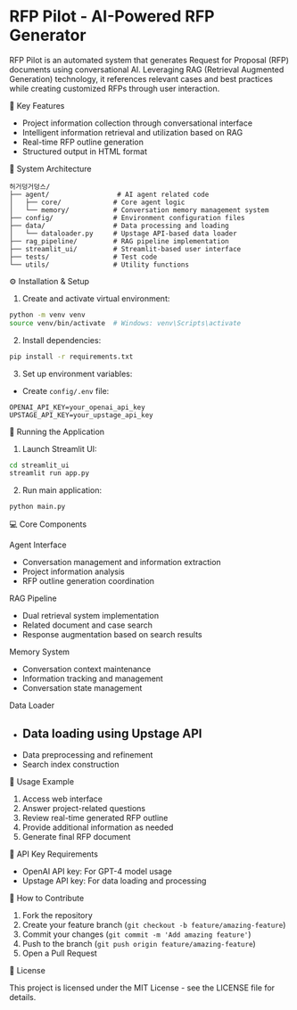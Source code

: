# RFP Pilot - AI-Powered RFP Generator

RFP Pilot is an automated system that generates Request for Proposal (RFP) documents using conversational AI. Leveraging RAG (Retrieval Augmented Generation) technology, it references relevant cases and best practices while creating customized RFPs through user interaction.

🌟 Key Features

- Project information collection through conversational interface
- Intelligent information retrieval and utilization based on RAG
- Real-time RFP outline generation
- Structured output in HTML format

🔧 System Architecture

```
허거덩거덩스/
├── agent/                 # AI agent related code
│   ├── core/             # Core agent logic
│   └── memory/           # Conversation memory management system
├── config/               # Environment configuration files
├── data/                 # Data processing and loading
│   └── dataloader.py     # Upstage API-based data loader
├── rag_pipeline/         # RAG pipeline implementation
├── streamlit_ui/         # Streamlit-based user interface
├── tests/                # Test code
└── utils/                # Utility functions
```

⚙️ Installation & Setup

1. Create and activate virtual environment:
```bash
python -m venv venv
source venv/bin/activate  # Windows: venv\Scripts\activate
```

2. Install dependencies:
```bash
pip install -r requirements.txt
```

3. Set up environment variables:
- Create `config/.env` file:
```env
OPENAI_API_KEY=your_openai_api_key
UPSTAGE_API_KEY=your_upstage_api_key
```

🚀 Running the Application

1. Launch Streamlit UI:
```bash
cd streamlit_ui
streamlit run app.py
```

2. Run main application:
```bash
python main.py
```

💻 Core Components

Agent Interface
- Conversation management and information extraction
- Project information analysis
- RFP outline generation coordination

RAG Pipeline
- Dual retrieval system implementation
- Related document and case search
- Response augmentation based on search results

Memory System
- Conversation context maintenance
- Information tracking and management
- Conversation state management

Data Loader
- ## Data loading using Upstage API
- Data preprocessing and refinement
- Search index construction

📝 Usage Example

1. Access web interface
2. Answer project-related questions
3. Review real-time generated RFP outline
4. Provide additional information as needed
5. Generate final RFP document

🔑 API Key Requirements

- OpenAI API key: For GPT-4 model usage
- Upstage API key: For data loading and processing

👥 How to Contribute

1. Fork the repository
2. Create your feature branch (`git checkout -b feature/amazing-feature`)
3. Commit your changes (`git commit -m 'Add amazing feature'`)
4. Push to the branch (`git push origin feature/amazing-feature`)
5. Open a Pull Request

📄 License

This project is licensed under the MIT License - see the LICENSE file for details.

